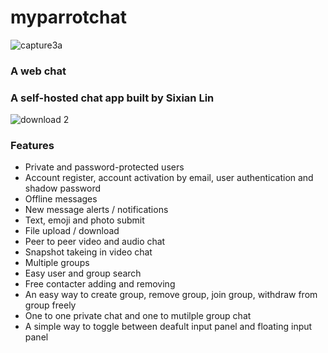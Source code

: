 # myparrotchat
![capture3a](https://user-images.githubusercontent.com/22565449/29981355-6a983fca-8f1b-11e7-9994-d98625e55f92.PNG)
### A web chat 
### A self-hosted chat app built by Sixian Lin
![download 2](https://user-images.githubusercontent.com/22565449/29981393-888fbe18-8f1b-11e7-8a53-32f50fbf91a0.png)

### Features
 - Private and password-protected users
 - Account register, account activation by email, user authentication and shadow password
 - Offline messages 
 - New message alerts / notifications
 - Text, emoji and photo submit
 - File upload / download
 - Peer to peer video and audio chat
 - Snapshot takeing in video chat
 - Multiple groups
 - Easy user and group search
 - Free contacter adding and removing 
 - An easy way to create group, remove group, join group, withdraw from group freely 
 - One to one private chat and one to mutilple group chat
 - A simple way to toggle between deafult input panel and floating input panel
